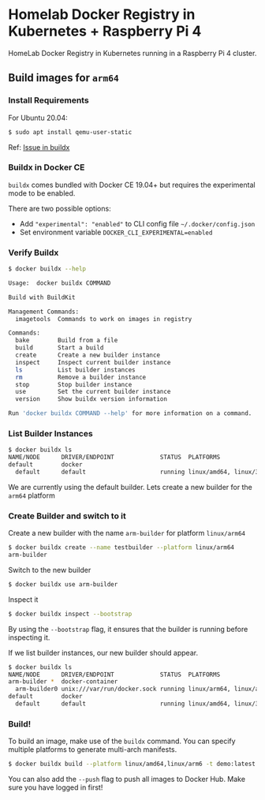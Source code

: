 # Homelab Docker Registry in Kubernetes + Raspberry Pi 4 
HomeLab Docker Registry in Kubernetes running in a Raspberry Pi 4 cluster.

## Build images for `arm64`

### Install Requirements

For Ubuntu 20.04:

```bash
$ sudo apt install qemu-user-static
```

Ref: [Issue in buildx](https://github.com/docker/buildx/issues/138)

### Buildx in Docker CE

`buildx` comes bundled with Docker CE 19.04+ but requires the experimental mode to be enabled. 

There are two possible options:

- Add `"experimental": "enabled"` to CLI config file `~/.docker/config.json`
- Set environment variable `DOCKER_CLI_EXPERIMENTAL=enabled`

### Verify Buildx 

```bash
$ docker buildx --help

Usage:	docker buildx COMMAND

Build with BuildKit

Management Commands:
  imagetools  Commands to work on images in registry

Commands:
  bake        Build from a file
  build       Start a build
  create      Create a new builder instance
  inspect     Inspect current builder instance
  ls          List builder instances
  rm          Remove a builder instance
  stop        Stop builder instance
  use         Set the current builder instance
  version     Show buildx version information 

Run 'docker buildx COMMAND --help' for more information on a command.
```

### List Builder Instances

```bash
$ docker buildx ls
NAME/NODE      DRIVER/ENDPOINT             STATUS  PLATFORMS
default        docker                              
  default      default                     running linux/amd64, linux/386
```

We are currently using the default builder. Lets create a new builder for the `arm64` platform

### Create Builder and switch to it

Create a new builder with the name `arm-builder` for platform `linux/arm64`

```bash
$ docker buildx create --name testbuilder --platform linux/arm64
arm-builder
```

Switch to the new builder

```bash
$ docker buildx use arm-builder
```

Inspect it

```bash
$ docker buildx inspect --bootstrap
```

By using the `--bootstrap` flag, it ensures that the builder is running before inspecting it.

If we list builder instances, our new builder should appear.

```bash
$ docker buildx ls
NAME/NODE      DRIVER/ENDPOINT             STATUS  PLATFORMS
arm-builder *  docker-container                    
  arm-builder0 unix:///var/run/docker.sock running linux/arm64, linux/amd64, linux/arm64, linux/riscv64, linux/ppc64le, linux/s390x, linux/386, linux/arm/v7, linux/arm/v6
default        docker                              
  default      default                     running linux/amd64, linux/386
```

### Build!

To build an image, make use of the `buildx` command. You can specify multiple platforms to generate multi-arch manifests.

```bash
$ docker buildx build --platform linux/amd64,linux/arm6 -t demo:latest .
```

You can also add the `--push` flag to push all images to Docker Hub. Make sure you have logged in first!



